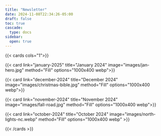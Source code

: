 ```yaml
---
title: "Newsletter"
date: 2024-11-08T22:34:26-05:00
draft: false
toc: true
cascade:
  type: docs
sidebar:
  open: true
---
```


{{< cards cols="1">}}

{{< card link="january-2025" title="January 2024" image="images/jan-hero.jpg" method="Fill" options="1000x400 webp">}}

{{< card link="december-2024" title="December 2024" image="images/christmas-bible.jpg" method="Fill" options="1000x400 webp">}}

{{< card link="november-2024" title="November 2024" image="images/fall-road.jpg" method="Fill" options="1000x400 webp">}}

{{< card link="october-2024" title="October 2024" image="images/north-lights-nc.webp" method="Fill" options="1000x400 webp" >}}

{{< /cards >}}
